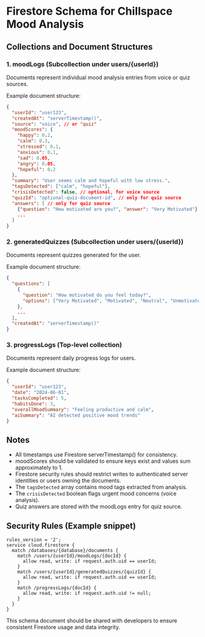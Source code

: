 # Firestore Schema for Chillspace Mood Analysis

## Collections and Document Structures

### 1. moodLogs (Subcollection under users/{userId})

Documents represent individual mood analysis entries from voice or quiz sources.

Example document structure:
```json
{
  "userId": "user123",
  "createdAt": "serverTimestamp()",
  "source": "voice", // or "quiz"
  "moodScores": {
    "happy": 0.2,
    "calm": 0.3,
    "stressed": 0.1,
    "anxious": 0.1,
    "sad": 0.05,
    "angry": 0.05,
    "hopeful": 0.2
  },
  "summary": "User seems calm and hopeful with low stress.",
  "tagsDetected": ["calm", "hopeful"],
  "crisisDetected": false, // optional, for voice source
  "quizId": "optional-quiz-document-id", // only for quiz source
  "answers": [ // only for quiz source
    {"question": "How motivated are you?", "answer": "Very Motivated"},
    ...
  ]
}
```

### 2. generatedQuizzes (Subcollection under users/{userId})

Documents represent quizzes generated for the user.

Example document structure:
```json
{
  "questions": [
    {
      "question": "How motivated do you feel today?",
      "options": ["Very Motivated", "Motivated", "Neutral", "Unmotivated"]
    },
    ...
  ],
  "createdAt": "serverTimestamp()"
}
```

### 3. progressLogs (Top-level collection)

Documents represent daily progress logs for users.

Example document structure:
```json
{
  "userId": "user123",
  "date": "2024-06-01",
  "tasksCompleted": 5,
  "habitsDone": 3,
  "overallMoodSummary": "Feeling productive and calm",
  "aiSummary": "AI detected positive mood trends"
}
```

## Notes

- All timestamps use Firestore serverTimestamp() for consistency.
- moodScores should be validated to ensure keys exist and values sum approximately to 1.
- Firestore security rules should restrict writes to authenticated server identities or users owning the documents.
- The `tagsDetected` array contains mood tags extracted from analysis.
- The `crisisDetected` boolean flags urgent mood concerns (voice analysis).
- Quiz answers are stored with the moodLogs entry for quiz source.

## Security Rules (Example snippet)

```firestore
rules_version = '2';
service cloud.firestore {
  match /databases/{database}/documents {
    match /users/{userId}/moodLogs/{docId} {
      allow read, write: if request.auth.uid == userId;
    }
    match /users/{userId}/generatedQuizzes/{quizId} {
      allow read, write: if request.auth.uid == userId;
    }
    match /progressLogs/{docId} {
      allow read, write: if request.auth.uid != null;
    }
  }
}
```

This schema document should be shared with developers to ensure consistent Firestore usage and data integrity.
